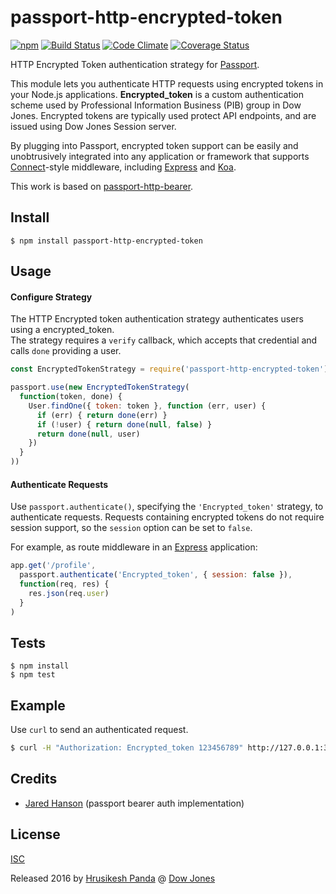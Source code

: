 # passport-http-encrypted-token


[![npm](https://img.shields.io/npm/v/passport-http-encrypted-token.svg)](https://www.npmjs.com/package/passport-http-encrypted-token) [![Build Status](https://travis-ci.org/dowjones/passport-http-encrypted-token.svg?branch=master)](https://travis-ci.org/dowjones/passport-http-encrypted-token) [![Code Climate](https://codeclimate.com/github/dowjones/passport-http-encrypted-token/badges/gpa.svg)](https://codeclimate.com/github/dowjones/passport-http-encrypted-token) [![Coverage Status](https://coveralls.io/repos/github/dowjones/passport-http-encrypted-token/badge.svg)](https://coveralls.io/github/dowjones/passport-http-encrypted-token)

HTTP Encrypted Token authentication strategy for [Passport](http://passportjs.org/).

This module lets you authenticate HTTP requests using encrypted tokens 
in your Node.js applications. **Encrypted_token** is a custom authentication 
scheme used by Professional Information Business (PIB) group in Dow Jones.
Encrypted tokens are typically used protect API endpoints, and are
issued using Dow Jones Session server.

By plugging into Passport, encrypted token support can be easily and unobtrusively
integrated into any application or framework that supports
[Connect](http://www.senchalabs.org/connect/)-style middleware, including
[Express](http://expressjs.com/) and [Koa](https://github.com/rkusa/koa-passport).

This work is based on [passport-http-bearer](https://github.com/jaredhanson/passport-http-bearer).

## Install

```console
$ npm install passport-http-encrypted-token
```

## Usage

#### Configure Strategy

The HTTP Encrypted token authentication strategy authenticates users using a encrypted_token.  
The strategy requires a `verify` callback, which accepts that
credential and calls `done` providing a user.

```js
const EncryptedTokenStrategy = require('passport-http-encrypted-token').Strategy

passport.use(new EncryptedTokenStrategy(
  function(token, done) {
    User.findOne({ token: token }, function (err, user) {
      if (err) { return done(err) }
      if (!user) { return done(null, false) }
      return done(null, user)
    })
  }
))
```

#### Authenticate Requests

Use `passport.authenticate()`, specifying the `'Encrypted_token'` strategy, to
authenticate requests.  Requests containing encrypted tokens do not require session
support, so the `session` option can be set to `false`.

For example, as route middleware in an [Express](http://expressjs.com/)
application:

```js
app.get('/profile', 
  passport.authenticate('Encrypted_token', { session: false }),
  function(req, res) {
    res.json(req.user)
  }
)
````


## Tests

```console
$ npm install
$ npm test
```

## Example

Use `curl` to send an authenticated request.

```bash
$ curl -H "Authorization: Encrypted_token 123456789" http://127.0.0.1:3000/
```

## Credits

- [Jared Hanson](http://github.com/jaredhanson) (passport bearer auth implementation)

## License

[ISC](/LICENSE)

Released 2016 by [Hrusikesh Panda](https://github.com/mrchief) @ [Dow Jones](https://github.com/dowjones) 
